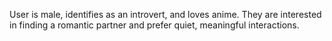 User is male, identifies as an introvert, and loves anime. They are interested in finding a romantic partner and prefer quiet, meaningful interactions.